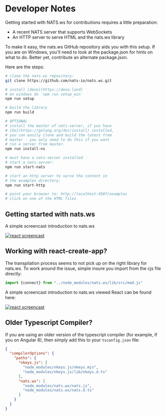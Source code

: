 # Developer Notes

Getting started with NATS.ws for contributions requires a little preparation:

- A recent NATS server that supports WebSockets
- An HTTP server to serve HTML and the nats.ws library

To make it easy, the nats.ws GitHub repository aids you with this setup. If you
are on Windows, you'll need to look at the package.json for hints on what to do.
Better yet, contribute an alternate package.json.

Here are the steps:

```bash
# clone the nats.ws repository:
git clone https://github.com/nats-io/nats.ws.git

# install [deno](https://deno.land)
# on windows do `npm run setup_win`
npm run setup

# build the library
npm run build

# OPTIONAL
# install the master of nats-server, if you have 
# [Go](https://golang.org/doc/install) installed,
# you can easily clone and build the latest from
# master - you only need to do this if you want
# run a server from master.
npm run install-ns

# must have a nats-server installed
# start a nats-server:
npm run start-nats

# start an http server to serve the content in
# the examples directory:
npm run start-http

# point your browser to: http://localhost:4507/examples
# click on one of the HTML files
```

## Getting started with nats.ws

A simple screencast introduction to nats.ws

[![react screencast](https://img.youtube.com/vi/EBVu2iEtHA4/0.jpg)](https://www.youtube.com/watch?v=EBVu2iEtHA4)


## Working with react-create-app?

The transpilation process seems to not pick up on the right library for nats.ws.
To work around the issue, simple insure you import from the cjs file directly:

```javascript
import {connect} from "../node_modules/nats.ws/lib/src/mod.js"
```

A simple screencast introduction to nats.ws viewed React can be found here:

[![react screencast](https://img.youtube.com/vi/Wilbabm00no/0.jpg)](https://www.youtube.com/watch?v=Wilbabm00no)


## Older Typescript Compiler?
If you are using an older version of the typescript compiler (for example, if you on Angular 8), then simply add this to your `tsconfig.json` file:

```json
{
  "compilerOptions": {
    "paths": {
      "nkeys.js": [
        "node_modules/nkeys.js/nkeys.mjs",
        "node_modules/nkeys.js/lib/nkeys.d.ts"
      ],
      "nats.ws": [
        "node_modules/nats.ws/nats.js",
        "node_modules/nats.ws/nats.d.ts"
      ]
    }
  }
}
```


